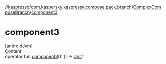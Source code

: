 //[kaspresso](../../index.md)/[com.kaspersky.kaspresso.compose.pack.branch](../index.md)/[ComplexComposeBranch](index.md)/[component3](component3.md)



# component3  
[androidJvm]  
Content  
operator fun [component3](component3.md)(): () -> [Unit](https://kotlinlang.org/api/latest/jvm/stdlib/kotlin/-unit/index.html)?  




